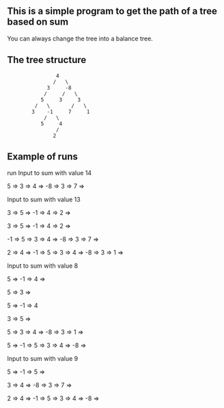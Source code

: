 ## This is a simple program to get the path of a tree based on sum ##

You can always change the tree into a balance tree.

## The tree structure ##



                    4
                   /   \
                 3     -8
                /     /   \
               5     3     3
             /   \       /   \
            3    -1     7     1
                /   \
               5     4
                    /
                   2






## Example of runs ##
run
Input to sum with value 14

5 => 3 => 4 => -8 => 3 => 7 =>


 Input to sum with value 13

3 => 5 => -1 => 4 => 2 =>

3 => 5 => -1 => 4 => 2 =>

-1 => 5 => 3 => 4 => -8 => 3 => 7 =>

2 => 4 => -1 => 5 => 3 => 4 => -8 => 3 => 1 =>


Input to sum with value 8

5 => -1 => 4 =>

5 => 3 =>

5 => -1 => 4

3 => 5 =>

5 => 3 => 4 => -8 => 3 => 1 =>

5 => -1 => 5 => 3 => 4 => -8 =>

Input to sum with value 9

5 => -1 => 5 =>

3 => 4 => -8 => 3 => 7 =>

2 => 4 => -1 => 5 => 3 => 4 => -8 =>


